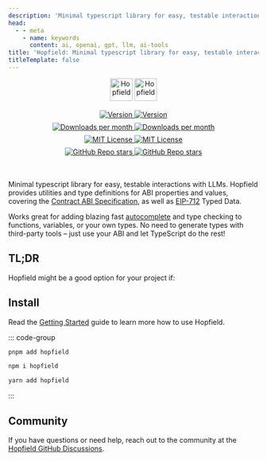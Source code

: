 ```yaml
---
description: 'Minimal typescript library for easy, testable interactions with LLMs'
head:
  - - meta
    - name: keywords
      content: ai, openai, gpt, llm, ai-tools
title: 'Hopfield: Minimal typescript library for easy, testable interactions with LLMs'
titleTemplate: false
---
```


<p align="center" style="min-height:45px;width:100%;">
  <img img-dark alt="Hopfield" src="https://raw.githubusercontent.com/propology/hopfield/main/.github/logo-dark.svg" height="45" style="width:auto;">
  <img img-light alt="Hopfield" src="https://raw.githubusercontent.com/propology/hopfield/main/.github/logo-light.svg" height="45" style="width:auto;">
</p>

<div style="margin-top:1rem;display:flex;gap:0.5rem;min-height:48px;max-width:350px;flex-wrap:wrap;margin-right:auto;margin-left:auto;justify-content:center;margin-bottom:3rem;">
  <a href="https://www.npmjs.com/package/hopfield">
    <img img-dark src="https://img.shields.io/npm/v/hopfield?colorA=2e2e33&colorB=2e2e33&style=flat" alt="Version">
    <img img-light src="https://img.shields.io/npm/v/hopfield?colorA=fafafa&colorB=fafafa&style=flat" alt="Version">
  </a>
  <a href="https://www.npmjs.com/package/hopfield">
    <picture>
      <img img-dark src="https://img.shields.io/npm/dm/hopfield?colorA=2e2e33&colorB=2e2e33&style=flat" alt="Downloads per month">
      <img img-light src="https://img.shields.io/npm/dm/hopfield?colorA=fafafa&colorB=fafafa&style=flat" alt="Downloads per month">
    </picture>
  </a>
  <a href="https://github.com/propology/hopfield/blob/main/LICENSE">
    <picture>
      <img img-dark src="https://img.shields.io/npm/l/hopfield?colorA=2e2e33&colorB=2e2e33&style=flat" alt="MIT License">
      <img img-light src="https://img.shields.io/npm/l/hopfield?colorA=fafafa&colorB=fafafa&style=flat" alt="MIT License">
    </picture>
  </a>
  <a href="https://github.com/propology/hopfield">
    <picture>
      <img img-dark src="https://img.shields.io/github/stars/propology/hopfield?colorA=2e2e33&colorB=2e2e33&style=flat" alt="GitHub Repo stars">
      <img img-light src="https://img.shields.io/github/stars/propology/hopfield?colorA=fafafa&colorB=fafafa&style=flat" alt="GitHub Repo stars">
    </picture>
  </a>
</div>

Minimal typescript library for easy, testable interactions with LLMs. Hopfield provides utilities and type definitions for ABI properties and values, covering the [Contract ABI Specification](https://docs.soliditylang.org/en/latest/abi-spec.html), as well as [EIP-712](https://eips.ethereum.org/EIPS/eip-712) Typed Data.

<!-- ```ts twoslash
import { AbiParametersToPrimitiveTypes, ExtractAbiFunction } from 'hopfield'
import { erc20Abi } from 'hopfield/test'

type TransferInputTypes = AbiParametersToPrimitiveTypes<
  // ^?
  ExtractAbiFunction<typeof erc20Abi, 'transfer'>['inputs']
>
``` -->

Works great for adding blazing fast [autocomplete](https://twitter.com/awkweb/status/1555678944770367493) and type checking to functions, variables, or your own types. No need to generate types with third-party tools – just use your ABI and let TypeScript do the rest!

## TL;DR

Hopfield might be a good option for your project if:



## Install

Read the [Getting Started](/guide/getting-started) guide to learn more how to use Hopfield.

::: code-group
```bash [pnpm]
pnpm add hopfield
```

```bash [npm]
npm i hopfield
```

```bash [yarn]
yarn add hopfield
```
:::

## Community

If you have questions or need help, reach out to the community at the [Hopfield GitHub Discussions](https://github.com/propology/hopfield/discussions).
